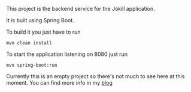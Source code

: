 This project is the backend service for the Jokill application.

It is built using Spring Boot.

To build it you just have to run
````
mvn clean install
````

To start the application listening on 8080 just run
````
mvn spring-boot:run
````

Currently this is an empty project so there's not much to see here at this moment.
You can find more info in my [blog](https://www.ramonlence.com)